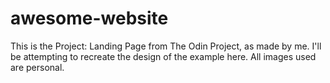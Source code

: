 # awesome-website
This is the Project: Landing Page from The Odin Project, as made by me. I'll be attempting to recreate the design of the example here.
All images used are personal.